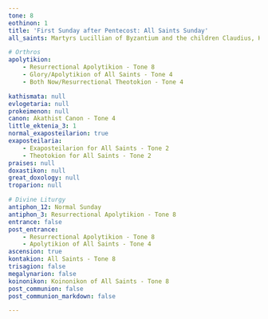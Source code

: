 ```yaml
---
tone: 8
eothinon: 1
title: 'First Sunday after Pentecost: All Saints Sunday'
all_saints: Martyrs Lucillian of Byzantium and the children Claudius, Hypatius, Paul, and Dionysius; Martyr Paula the Virgin of Nicomedia; Venerable Athanasios the wonderworker of Cilicia; Clotilde, queen of the Franks

# Orthros
apolytikion:
    - Resurrectional Apolytikion - Tone 8
    - Glory/Apolytikion of All Saints - Tone 4
    - Both Now/Resurrectional Theotokion - Tone 4

kathismata: null
evlogetaria: null
prokeimenon: null
canon: Akathist Canon - Tone 4
little_ektenia_3: 1
normal_exaposteilarion: true
exaposteilaria:
    - Exaposteilarion for All Saints - Tone 2
    - Theotokion for All Saints - Tone 2
praises: null
doxastikon: null
great_doxology: null
troparion: null

# Divine Liturgy
antiphon_12: Normal Sunday
antiphon_3: Resurrectional Apolytikion - Tone 8
entrance: false
post_entrance:
    - Resurrectional Apolytikion - Tone 8
    - Apolytikion of All Saints - Tone 4
ascension: true
kontakion: All Saints - Tone 8
trisagion: false
megalynarion: false
koinonikon: Koinonikon of All Saints - Tone 8
post_communion: false
post_communion_markdown: false

---
```


